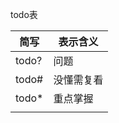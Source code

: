 todo表

| 简写  | 表示含义   |
| ----- | ---------- |
| todo? | 问题       |
| todo# | 没懂需复看 |
| todo* | 重点掌握   |
|       |            |
